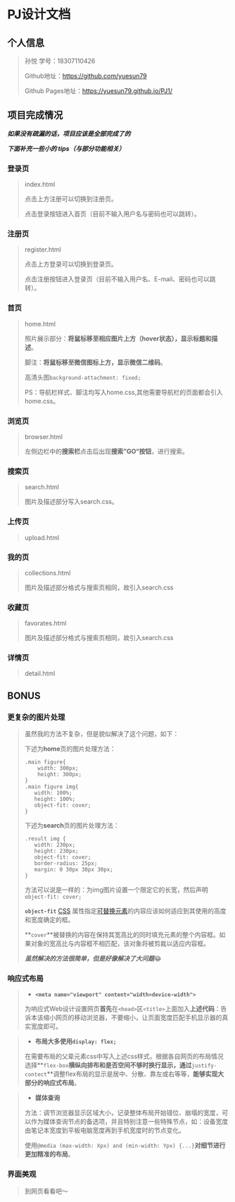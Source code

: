 # PJ设计文档

## 个人信息

> 孙悦	学号：18307110426
>
> Github地址：https://github.com/yuesun79
>
> Github Pages地址：https://yuesun79.github.io/PJ1/



## 项目完成情况

***如果没有疏漏的话，项目应该是全部完成了的***

***下面补充一些小的 tips（与部分功能相关）***

### 登录页

> index.html
>
> 点击上方注册可以切换到注册页。
>
> 点击登录按钮进入首页（目前不输入用户名与密码也可以跳转）。

### 注册页

> register.html
>
> 点击上方登录可以切换到登录页。
>
> 点击注册按钮进入登录页（目前不输入用户名、E-mail、密码也可以跳转）。

### 首页

>home.html
>
>照片展示部分：**将鼠标移至相应图片上方（hover状态），显示标题和描述**。
>
>脚注：**将鼠标移至微信图标上方，显示微信二维码**。
>
>高清头图`background-attachment: fixed;`
>
>PS：导航栏样式、脚注均写入home.css,其他需要导航栏的页面都会引入home.css。

### 浏览页

>browser.html
>
>左侧边栏中的**搜索栏**点击后出现**搜索”GO“按钮**，进行搜索。

### 搜索页

> search.html
>
> 图片及描述部分写入search.css。

### 上传页

> upload.html

### 我的页

>collections.html
>
>图片及描述部分格式与搜索页相同，故引入search.css

### 收藏页

>favorates.html
>
>图片及描述部分格式与搜索页相同，故引入search.css

### 详情页

>detail.html



## BONUS

### 更复杂的图片处理

>虽然我的方法不复杂，但是貌似解决了这个问题，如下：
>
>下述为**home**页的图片处理方法：
>
>```
>.main figure{
>     width: 300px;
>     height: 300px;
> }
>.main figure img{
>    width: 100%;
>    height: 100%;
>    object-fit: cover;
>}
>```
>
>下述为**search**页的图片处理方法：
>
>```
>.result img {
>    width: 230px;
>    height: 230px;
>    object-fit: cover;
>    border-radius: 25px;
>    margin: 0 30px 30px 30px;
>}
>```
>
>方法可以说是一样的：为img图片设置一个限定它的长宽，然后声明`object-fit: cover;`
>
>**`object-fit`** [CSS](https://developer.mozilla.org/zh-CN/docs/Web/CSS) 属性指定[可替换元素](https://developer.mozilla.org/zh-CN/docs/Web/CSS/Replaced_element)的内容应该如何适应到其使用的高度和宽度确定的框。
>
>**`cover`**被替换的内容在保持其宽高比的同时填充元素的整个内容框。如果对象的宽高比与内容框不相匹配，该对象将被剪裁以适应内容框。
>
>***虽然解决的方法很简单，但是好像解决了大问题***:joy:

### 响应式布局

> * **`<meta name="viewport" content="width=device-width">`**
>
> 为响应式Web设计设置网页**首先**在`<head>`区`<title>`上面加入**上述代码**：告诉本该缩小网页的移动浏览器，不要缩小，让页面宽度匹配手机显示器的真实宽度即可。

>* **布局大多使用`display: flex;`**
>
>在需要布局的父辈元素css中写入上述css样式，根据各自网页的布局情况选择**`flex-box`**横纵向排布和是否空间不够时换行显示，通过**`justify-contect`**调整flex布局的显示是居中、分散、靠左或右等等，**能够实现大部分的响应式布局**。

>* **媒体查询**
>
>方法：调节浏览器显示区域大小，记录整体布局开始错位、崩塌的宽度，可以作为媒体查询节点的备选项，并且特别注意一些特殊节点，如：设备宽度由笔记本宽度到平板电脑宽度再到手机宽度时的节点变化。
>
>使用`@media (max-width: Xpx) and (min-width: Ypx) {...}`**对细节进行更加精准的布局**。

### 界面美观

> 到网页看看吧～







